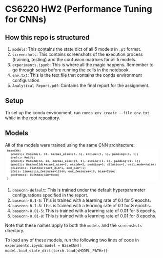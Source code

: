 # CS6220 HW2 (Performance Tuning for CNNs)

## How this repo is structured
1. `models`: This contains the state dict of all 5 models in `.pt` format. 
2. `screenshots`: This contains screenshots of the execution process (training, testing) and the confusion matrices for all 5 models.
3. `experiments.ipynb`: This is where all the magic happens. Remember to go through setup before running the cells in the notebook.
4. `env.txt`: This is the text file that contains the conda environment configuration.
5. `Analytical Report.pdf`: Contains the final report for the assignment.

## Setup
To set up the conda environment, run `conda env create --file env.txt` while in the root repository.

## Models
All of the models were trained using the same CNN architecture:
![architecture](screenshots/architecture.png)
1. `basecnn-default`: This is trained under the default hyperparameter configurations specified in the report.
2. `basecnn-0.1-5`: This is trained with a learning rate of 0.1 for 5 epochs.
3. `basecnn-0.1-8`: This is trained with a learning rate of 0.1 for 8 epochs.
4. `basecnn-0.01-5`: This is trained with a learning rate of 0.01 for 5 epochs.
5. `basecnn-0.01-8`: This is trained with a learning rate of 0.01 for 8 epochs.

Note that these names apply to both the `models` and the `screenshots` directory.

To load any of these models, run the following two lines of code in `experiments.ipynb`:
`model = BaseCNN()`
`model.load_state_dict(torch.load(<MODEL_PATH>))`